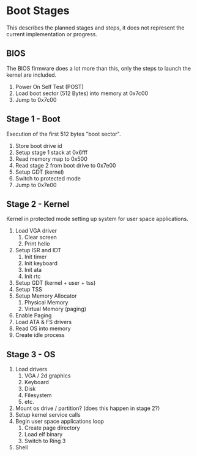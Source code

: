 # Boot Stages

This describes the planned stages and steps, it does not represent the current
implementation or progress.

## BIOS

The BIOS firmware does a lot more than this, only the steps to launch the kernel
are included.

1. Power On Self Test (POST)
2. Load boot sector (512 Bytes) into memory at 0x7c00
3. Jump to 0x7c00

## Stage 1 - Boot

Execution of the first 512 bytes "boot sector".

1. Store boot drive id
2. Setup stage 1 stack at 0x6fff
3. Read memory map to 0x500
4. Read stage 2 from boot drive to 0x7e00
5. Setup GDT (kernel)
6. Switch to protected mode
7. Jump to 0x7e00

## Stage 2 - Kernel

Kernel in protected mode setting up system for user space applications.

1. Load VGA driver
   1. Clear screen
   2. Print hello
2. Setup ISR and IDT
   1. Init timer
   2. Init keyboard
   3. Init ata
   4. Init rtc
3. Setup GDT (kernel + user + tss)
4. Setup TSS
5. Setup Memory Allocator
   1. Physical Memory
   2. Virtual Memory (paging)
6. Enable Paging
7. Load ATA & FS drivers
8. Read OS into memory
9. Create idle process

## Stage 3 - OS

1. Load drivers
   1. VGA / 2d graphics
   2. Keyboard
   3. Disk
   4. Filesystem
   5. etc.
2. Mount os drive / partition? (does this happen in stage 2?)
3. Setup kernel service calls
4. Begin user space applications loop
   1. Create page directory
   2. Load elf binary
   3. Switch to Ring 3
5. Shell

